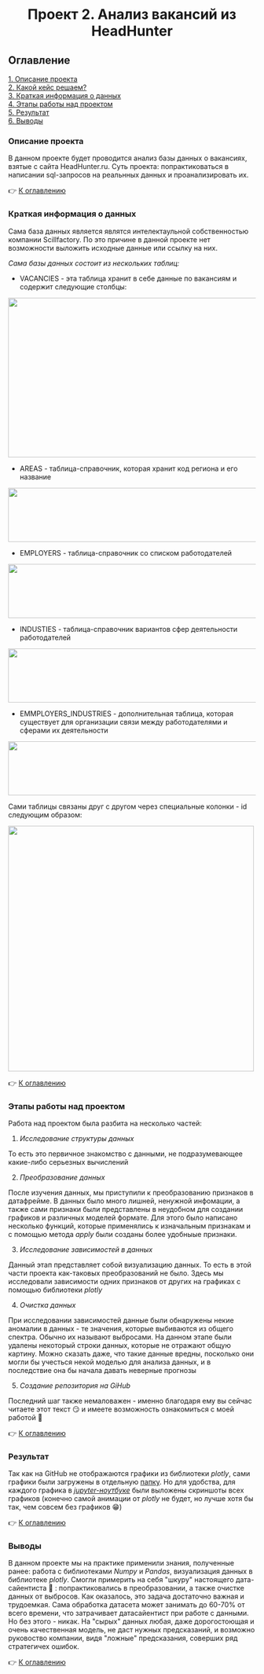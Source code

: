 # <center> Проект 2. Анализ вакансий из HeadHunter

## Оглавление
[1. Описание проекта](https://github.com/romash23/project-2/blob/master/README.md#Описание-проекта)  
[2. Какой кейс решаем?](https://github.com/romash23/project-2/blob/master/README.md#Какой-кейс-решаем)  
[3. Краткая информация о данных](https://github.com/romash23/project-2/blob/master/README.md#Краткая-информация-о-данных)  
[4. Этапы работы над проектом](https://github.com/romash23/project-2/blob/master/README.md#Этапы-работы-над-проектом)  
[5. Результат](https://github.com/romash23/project-2/blob/master/README.md#Результат)    
[6. Выводы](https://github.com/romash23/project-2/blob/master/README.md#Выводы) 


### Описание проекта

В данном проекте будет проводится анализ базы данных о вакансиях, взятые с сайта HeadHunter.ru. Суть проекта: попрактиковаться в написании sql-запросов на реальнных данных и проанализировать их.

:point_right: [К оглавлению](https://github.com/romash23/project-2/blob/master/README.md#%D0%9E%D0%B3%D0%BB%D0%B0%D0%B2%D0%BB%D0%B5%D0%BD%D0%B8%D0%B5)

### Краткая информация о данных

 Сама база данных является являтся интелектаульной собственностью компании Scillfactory. По это причине в данной проекте нет возможности выложить исходные данные или ссылку на них.

 *Сама базы данных состоит из нескольких таблиц:*
 * VACANCIES - эта таблица хранит в себе данные по вакансиям и содержит следующие столбцы: 
 
 <img src=https://lms-cdn.skillfactory.ru/assets/courseware/v1/837cf6ff79f483e387a16c993634f3e4/asset-v1:SkillFactory+DST-3.0+28FEB2021+type@asset+block/SQL_pj2_2_2.png width="700" height="325">

 * AREAS - таблица-справочник, которая хранит код региона и его название

 <img src=https://lms-cdn.skillfactory.ru/assets/courseware/v1/682c2306f3d46a25915a89d4ec7e16ed/asset-v1:SkillFactory+DST-3.0+28FEB2021+type@asset+block/SQL_pj2_2_3.png width="700" height="110">

 * EMPLOYERS - таблица-справочник со списком работодателей

<img src=https://lms-cdn.skillfactory.ru/assets/courseware/v1/d2a26db623c75572c71923b57241e038/asset-v1:SkillFactory+DST-3.0+28FEB2021+type@asset+block/SQL_pj2_2_4.png width="700" height="110">

* INDUSTIES - таблица-справочник вариантов сфер деятельности работодателей

<img src=https://lms-cdn.skillfactory.ru/assets/courseware/v1/2c76bca09937a1a05a9e66d51008e298/asset-v1:SkillFactory+DST-3.0+28FEB2021+type@asset+block/SQL_pj2_2_5.png width="700" height="110">

* EMMPLOYERS_INDUSTRIES - дополнительная таблица, которая существует для организации связи между работодателями и сферами их деятельности

<img src=https://lms-cdn.skillfactory.ru/assets/courseware/v1/16ff3df0bb0ddecd922562f3c4bdd32c/asset-v1:SkillFactory+DST-3.0+28FEB2021+type@asset+block/SQL_pj2_2_6.png width="700" height="110">

Сами таблицы связаны друг с другом через специальные колонки - id следующим образом:

<img src=https://lms-cdn.skillfactory.ru/assets/courseware/v1/efd63819603e7d4f4433ed2fedec717c/asset-v1:SkillFactory+DST-3.0+28FEB2021+type@asset+block/SQL_pj2_2_1.png width="500" height="500">

:point_right: [К оглавлению](https://github.com/romash23/project-2/blob/master/README.md#%D0%9E%D0%B3%D0%BB%D0%B0%D0%B2%D0%BB%D0%B5%D0%BD%D0%B8%D0%B5)


### Этапы работы над проектом

Работа над проектом была разбита на несколько частей:

1. *Исследование структуры данных* 

То есть это первичное знакомство с данными, не подразумевающее какие-либо серьезных вычислений

2. *Преобразование данных*  

После изучения данных, мы приступили к преобразованию признаков в датафрейме. В данных было много лишней, ненужной инфомации, а также сами признаки были представлены в неудобном для создании графиков и различных моделей формате. Для этого было написано несколько функций,
которые применялись к изначальным признакам и с помощью метода *apply* были созданы более удобныые признаки.

3. *Исследование зависимостей в данных*

Данный этап представляет собой визуализацию данных. То есть в этой части проекта как-таковых преобразований не было. Здесь мы исследовали зависимости одних признаков от других на графиках с помощью библиотеки *plotly*

4. *Очистка данных*

При исследовании зависимостей данные были обнаружены некие аномалии в данных - те значения, которые выбиваются из общего спектра. Обычно их называют выбросами. На данном этапе были удалены некоторый строки данных, которые не отражают общую картину. Можно сказать даже, что такие данные вредны, посколько они могли бы учесться некой моделью для анализа данных, и в последствие она бы начала давать неверные прогнозы

5. *Создание репозитория на GiHub*

Последний шаг также немаловажен - именно благодаря ему вы сейчас читаете этот текст :smirk: и имеете возможность ознакомиться с моей работой :raising_hand:

:point_right: [К оглавлению](https://github.com/romash23/project-2/blob/master/README.md#%D0%9E%D0%B3%D0%BB%D0%B0%D0%B2%D0%BB%D0%B5%D0%BD%D0%B8%D0%B5)


### Результат

Так как на GitHub не отображаются графики из библиотеки *plotly*, сами графики были загружены в отдельную [папку](https://github.com/romash23/project-1/tree/master/plotly_graphics). Но для удобства, для каждого графика в [*jupyter-ноутбуке*](https://github.com/romash23/project-1/blob/master/%D0%9F%D1%80%D0%BE%D0%B5%D0%BA%D1%82%201.%20%D0%90%D0%BD%D0%B0%D0%BB%D0%B8%D0%B7%20%D1%80%D0%B5%D0%B7%D1%8E%D0%BC%D0%B5%20%D0%B8%D0%B7%20HeadHunter.ipynb) были выложены скриншоты всех графиков (конечно самой анимации от *plotly* не будет, но лучше хотя бы так, чем совсем без графиков :grin:)

:point_right: [К оглавлению](https://github.com/romash23/project-2/blob/master/README.md#%D0%9E%D0%B3%D0%BB%D0%B0%D0%B2%D0%BB%D0%B5%D0%BD%D0%B8%D0%B5)

### Выводы

В данном проекте мы на практике применили знания, полученные ранее: работа с библиотеками *Numpy* и *Pandas*, визуализация данных в библиотеке *plotly*. Смогли примерить на себя "шкуру" настоящего дата-сайентиста :muscle: : попрактиковались в преобразовании, а также очистке данных от выбросов. Как оказалось, это задача достаточно важная и трудоемкая. Сама обработка датасета может занимать до 60-70% от всего времени, что затрачивает датасайентист при работе с данными. Но без этого - никак. На "сырых" данных любая, даже дорогостоющая и очень качественная модель, не даст нужных предсказаний, и возможно руковоство компании, видя "ложные" предсказания, соверших ряд стратегичех ошибок.

:point_right: [К оглавлению](https://github.com/romash23/project-2/blob/master/README.md#%D0%9E%D0%B3%D0%BB%D0%B0%D0%B2%D0%BB%D0%B5%D0%BD%D0%B8%D0%B5)
